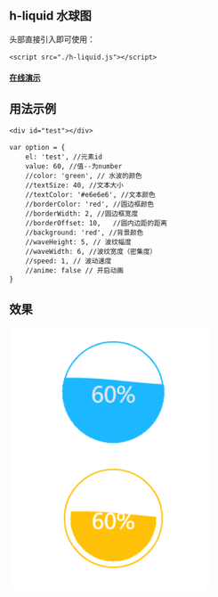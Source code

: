 
## h-liquid 水球图

头部直接引入即可使用：
```
<script src="./h-liquid.js"></script>
```

#### [在线演示](http://note.youdao.com/)

## 用法示例
```
<div id="test"></div>
```

```
var option = {
	el: 'test', //元素id
	value: 60, //值--为number
	//color: 'green', // 水波的颜色
	//textSize: 40, //文本大小
	//textColor: '#e6e6e6', //文本颜色
	//borderColor: 'red', //圆边框颜色
	//borderWidth: 2, //圆边框宽度
	//borderOffset: 10,   //圆内边距的距离
	//background: 'red', //背景颜色
	//waveHeight: 5, // 波纹幅度
	//waveWidth: 6, //波纹宽度（密集度）
	//speed: 1, // 波动速度
	//anime: false // 开启动画
}
```

## 效果
![image](./imgs/example.png)
